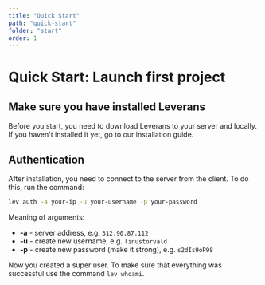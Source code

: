 ```yaml
---
title: "Quick Start"
path: "quick-start"
folder: "start"
order: 1
---
```


# Quick Start: Launch first project

## Make sure you have installed Leverans

Before you start, you need to download Leverans to your server and locally.
If you haven't installed it yet, go to our installation guide.

## Authentication

After installation, you need to connect to the server from the client. To do this, run the command:

```bash
lev auth -a your-ip -u your-username -p your-password

```

Meaning of arguments:

- **-a** - server address, e.g. `312.90.87.112`
- **-u** - create new username, e.g. `linustorvald`
- **-p** - create new password (make it strong), e.g. `s2dIs9oP98`

Now you created a super user. To make sure that everything was successful use the command `lev whoami`.
